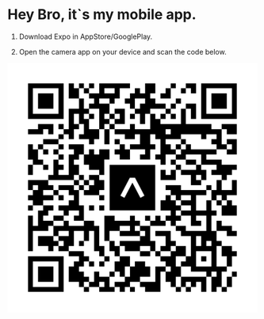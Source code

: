 # Hey Bro, it`s my mobile app.

1. Download Expo in AppStore/GooglePlay.

2. Open the camera app on your device and scan the code below.

![QR-code](/app/assets/expo-go.svg)
